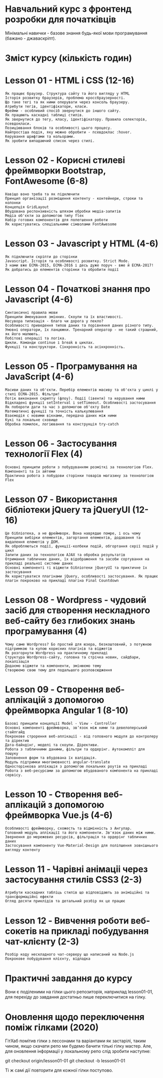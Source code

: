 # Навчальний курс з фронтенд розробки для початківців

Мінімальні навички - базове знання будь-якої мови програмування (бажано - джаваскріпт).

# Зміст курсу (кількість годин)

# Lesson 01 - HTML і CSS (12-16)

    Як працює браузер. Структура сайту та його вигляду у HTML
    Історія розвитку браузерів, проблема кроссбраузерності. 
    Що таке тегі та як ними оперувати через консоль браузеру.
    Атрибути тегів, ідентіфікатори, класи.
    Фрейми - особливий спосіб звернутися до іншого сайту.
    Як працюють каскадні таблиці стилів.
    Як звернутися до тегу, класу, ідентіфікатору. Правила селекторів, псевдокласи.
    Позиціювання блоків та особливості цього процесу.
    Найпростіша подія, яку можно обробити - псевдоклас :hover.
    Керування шрифтами та кольорами.
    Як зробити випадаючий список через стилі.

# Lesson 02 - Корисні стилеві фреймворки Bootstrap, FontAwesome (6-8)

    Навіщо воно треба та як підключити
    Принцип організації розміщення контенту - контейнери, строки та колонки
    Концепція GridLayout
    Вбудована респонзивність шляхом обробки медіа-запитів
    Медіа об'єкти за допомогою типу flex
    Набір готових компонентів для полегшення роботи
    Як користуватись спеціальними сімволами FontAwesome

# Lesson 03 - Javascript у HTML (4-6)

    Як підключити скріпти до сторінки
    Javascript. Історія та особливості розвитку. Strict Mode.
    З нами вже ЕСМА-2015, ЕСМА-2016 і десь дуже поруч - вже й ЕСМА-2017!
    Як добратись до елементів сторінки та обробити події
    
# Lesson 04 - Початкові знання про Javascript (4-6)

    Синтаксичні правила мови
    Принципи йменування змінних. Скоупи та їх властивості.
    Несувора типизація - благо чи дорога у пекло?
    Особливості приведення типов даних та порівняння даних різного типу.
    Умовні оператори, їх ланцюжки. Тренарний оператор - не такий страшний, як його малюють.
    Побітові операції та логіка.
    Цикли. Команди сontinue і break в циклах. 
    Функції та конструктори. Сінхронність та асінхронність.

# Lesson 05 - Програмування на JavaScript (4-6)

    Масиви даних та об'єкти. Перебір елементів масиву та об'єкта у циклі у стилі ЕСМА-2015. Фільтри!
    Потік виконання скрипту (флоу). Події (івенти) та керування ними
    Відкладені функції setInterval і setTimeout. Особливості застосування
    Як побороти дати та час з допомогою об'єкту Date
    Математичні функції та точність калькулювання
    Взаємодія с новими вікнами, передача даних між ними
    Кукі та локальне сховище
    Обробка помилок, логіювання та конструкція try-catch

# Lesson 06 - Застосування технології Flex (4)

    Основні принципи роботи з побудуванням розміткі за технологією Flex. Компоненті та їх айтеми
    Практична робота з побудови сторінки товарів магазину за технологією Flex
    

# Lesson 07 - Використання бібліотеки jQuery та jQueryUI (12-16)

    Це бібліотека, а не фреймворк. Вона наврядше помре, і ось чому
    Принципи вибірки елементів, загортання елементів, додавання та видалення елеметів у ДОМ.
    Як обробляються події, функції-колбеки подій, обгортання серії подій у цикл
    Запити даних за технологією AJAX та обробка результатів
    Отримання табличних даних, їх відображення та засоби сортування на прикладі реальної системи даних
    Основні компоненті ті віджети бібліотеки jQueryUI та приктичне їх застосування
    Як користуватися плагінами jQuery, особливості застосування. Як працює плагін покроково на прикладі плагіна Final Countdown
    
# Lesson 08 - Wordpress - чудовий засіб для створення нескладного веб-сайту без глибоких знань програмування (4)

    Чому саме Wordpress? Бо простий для юзера, безкоштовний, з потужною підтримкою та купою корисних плагінів та віджетів
    Як розгорнути Wordpress на практичному прикладі
    Структура Wordpress-сайту, головна та стрічка новин, сайдбари, локалізація
    Додаємо віджети та компоненти, змінюємо тему
    Створюємо свою тему для подальшого розповсюдження

# Lesson 09 - Створення веб-аплікацій з допомогою фреймворка Angular 1 (8-10)

    Базові принципи концепції Model - View - Controller
    Основні компоненті фреймворка, звʼязок між ними та девелоперський стайлгайд
    Покрокове строрення веб-аплікації - від головного модуля до контролеру та діректив
    Дата-байндінг, моделі та скоупи. Дірективи.
    Робота з табличними даними, фільтри та ордерінг. Аутокомпліт для пошуку
    Заповнення форм та вбудована їх валідація.
    Модуль підтримки многомовності angular-translate 
    Односторінкова аплікація з допомогою локальних роутів на прикладі
    Робота з веб-ресурсами за допомогою вбудованого компонента на прикладі сервісу.
    
 # Lesson 10 - Створення веб-аплікацій з допомогою фреймворка Vue.js (4-6)
    Особливості фреймворку, схожесть та відмінність з Ангулар.
    Головний модуль аплікації та його компоненти. Зв'язок даних між ними.
    Звернення до мережевих ресурсів, фільтрація та ордерінг табличних даних
    Застосування компоненту Vue-Material-Design для поліпшення зовнішнього вигляду контенту
    

 # Lesson 11 - Чарівні анімаціі через застосування стилів CSS3 (2-3)
    Атрибути каскадних табліць стилів що відповідають за аніміційні та трансформаційні ефекти
    Огляд десяти приклідів та детальний розбір як це працює
    
    
 # Lesson 12 - Вивчення роботи веб-сокетів на прикладі побудування чат-клієнту (2-3)
    Розбір коду нескладного чат-серверу що написаний на Node.js
    Покрокове побудування клієнту, відладка
    
    
    
# Практичні завдання до курсу
Вони є поділеними на гілки цього репозиторія, наприклад lesson01-01, для перехіду до завдання достатньо лише переключитися на гілку. 


# Оновлення щодо переключення поміж гілками (2020)
ГітХаб помітив гілки з лессонами та варіантами як застарілі, таким чином, якщо скачати репо ми будемо бачити тількі гілку мастер.
Але, для оновлення інформації у локальному репо слід зробити наступне:

git checkout origin/lesson01-01
git checkout -b lesson01-01

Ті ж самі дії повторити для кожної гілки поступово.

